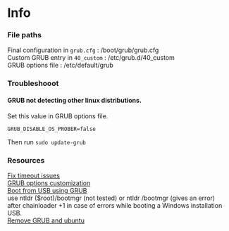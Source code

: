 # Info
### File paths
Final configuration in `grub.cfg` : /boot/grub/grub.cfg  
Custom GRUB entry in `40_custom` : /etc/grub.d/40_custom  
GRUB options file : /etc/default/grub  

### Troubleshooot
#### GRUB not detecting other linux distributions.  
Set this value in GRUB options file.
```
GRUB_DISABLE_OS_PROBER=false
```
Then run `sudo update-grub`

### Resources
[Fix timeout issues](https://gist.github.com/LeahCim/9332432)  
[GRUB options customization](https://www.gnu.org/software/grub/manual/grub/html_node/Simple-configuration.html)  
[Boot from USB using GRUB](https://superuser.com/questions/349633/boot-from-usb-using-grub)  
use ntldr ($root)/bootmgr (not tested) or ntldr /bootmgr (gives an error) after chainloader +1 in case of errors while booting a Windows installation USB.  
[Remove GRUB and ubuntu](https://www.youtube.com/watch?v=5Rq4zovHiWk)  
